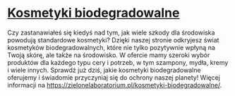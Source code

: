 # [Kosmetyki biodegradowalne](https://zielonelaboratorium.pl/kosmetyki-biodegradowalne/)

Czy zastanawiałeś się kiedyś nad tym, jak wiele szkody dla środowiska powodują standardowe kosmetyki? Dzięki naszej stronie odkryjesz świat kosmetyków biodegradowalnych, które nie tylko pozytywnie wpłyną na Twoją skórę, ale także na środowisko. W ofercie mamy szeroki wybór produktów dla każdego typu cery i potrzeb, w tym szampony, mydła, kremy i wiele innych. Sprawdź już dziś, jakie kosmetyki biodegradowalne oferujemy i świadomie przyczyniaj się do ochrony naszej planety! Więcej informacji na https://zielonelaboratorium.pl/kosmetyki-biodegradowalne/.